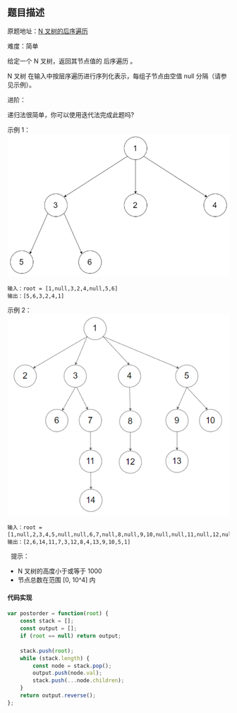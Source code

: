 ## 题目描述

原题地址：[N 叉树的后序遍历](https://leetcode-cn.com/problems/n-ary-tree-postorder-traversal/)

难度：简单

给定一个 N 叉树，返回其节点值的 后序遍历 。

N 叉树 在输入中按层序遍历进行序列化表示，每组子节点由空值 null 分隔（请参见示例）。

进阶：

递归法很简单，你可以使用迭代法完成此题吗?

示例 1：
![](./img/n-preorder1.png)
```
输入：root = [1,null,3,2,4,null,5,6]
输出：[5,6,3,2,4,1]
```
示例 2：
![](./img/n-preorder2.png)
```
输入：root = [1,null,2,3,4,5,null,null,6,7,null,8,null,9,10,null,null,11,null,12,null,13,null,null,14]
输出：[2,6,14,11,7,3,12,8,4,13,9,10,5,1]
```
 
提示：
- N 叉树的高度小于或等于 1000
- 节点总数在范围 [0, 10^4] 内

#### 代码实现
```js
var postorder = function(root) {
    const stack = [];
    const output = [];
    if (root == null) return output;

    stack.push(root);
    while (stack.length) {
        const node = stack.pop();
        output.push(node.val);
        stack.push(...node.children);
    }
    return output.reverse();
};
```